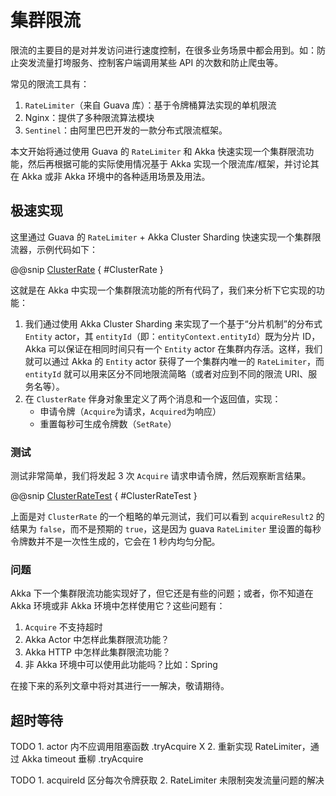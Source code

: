 # 集群限流

限流的主要目的是对并发访问进行速度控制，在很多业务场景中都会用到。如：防止突发流量打垮服务、控制客户端调用某些 API 的次数和防止爬虫等。

常见的限流工具有：

1. `RateLimiter`（来自 Guava 库）：基于令牌桶算法实现的单机限流
2. Nginx：提供了多种限流算法模块
3. `Sentinel`：由阿里巴巴开发的一款分布式限流框架。

本文开始将通过使用 Guava 的 `RateLimiter` 和 Akka 快速实现一个集群限流功能，然后再根据可能的实际使用情况基于 Akka 实现一个限流库/框架，并讨论其在 Akka 或非 Akka 环境中的各种适用场景及用法。 

## 极速实现

这里通过 Guava 的 `RateLimiter` + Akka Cluster Sharding 快速实现一个集群限流器，示例代码如下：

@@snip [ClusterRate](../../../../../cookbook-cluster/src/main/scala/cookbook/rate/ClusterRate.scala) { #ClusterRate }

这就是在 Akka 中实现一个集群限流功能的所有代码了，我们来分析下它实现的功能：

1. 我们通过使用 Akka Cluster Sharding 来实现了一个基于“分片机制”的分布式 `Entity` actor，其 `entityId`（即：`entityContext.entityId`）既为分片 ID，Akka 可以保证在相同时间只有一个 `Entity` actor 在集群内存活。这样，我们就可以通过 Akka 的 `Entity` actor 获得了一个集群内唯一的 `RateLimiter`，而 `entityId` 就可以用来区分不同地限流简略（或者对应到不同的限流 URI、服务名等）。
2.  在 `ClusterRate` 伴身对象里定义了两个消息和一个返回值，实现：
    - 申请令牌（`Acquire`为请求，`Acquired`为响应）
    - 重置每秒可生成令牌数（`SetRate`）

### 测试

测试非常简单，我们将发起 3 次 `Acquire` 请求申请令牌，然后观察断言结果。

@@snip [ClusterRateTest](../../../../../cookbook-cluster/src/test/scala/cookbook/rate/ClusterRateTest.scala) { #ClusterRateTest }

上面是对 `ClusterRate` 的一个粗略的单元测试，我们可以看到 `acquireResult2` 的结果为 `false`，而不是预期的 `true`，这是因为 guava `RateLimiter` 里设置的每秒令牌数并不是一次性生成的，它会在 1 秒内均匀分配。

### 问题

Akka 下一个集群限流功能实现好了，但它还是有些的问题；或者，你不知道在 Akka 环境或非 Akka 环境中怎样使用它？这些问题有：

1. `Acquire` 不支持超时
2. Akka Actor 中怎样此集群限流功能？
3. Akka HTTP 中怎样此集群限流功能？
4. 非 Akka 环境中可以使用此功能吗？比如：Spring

在接下来的系列文章中将对其进行一一解决，敬请期待。

## 超时等待

TODO 1. actor 内不应调用阻塞函数 .tryAcquire X
     2. 重新实现 RateLimiter，通过 Akka timeout 垂柳 .tryAcquire

TODO 1. acquireId 区分每次令牌获取
     2. RateLimiter 未限制突发流量问题的解决
